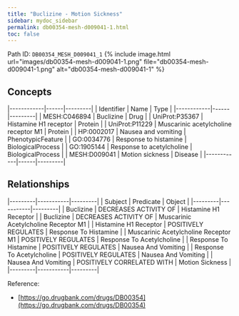 ```yaml
---
title: "Buclizine - Motion Sickness"
sidebar: mydoc_sidebar
permalink: db00354-mesh-d009041-1.html
toc: false 
---
```



Path ID: `DB00354_MESH_D009041_1`
{% include image.html url="images/db00354-mesh-d009041-1.png" file="db00354-mesh-d009041-1.png" alt="db00354-mesh-d009041-1" %}

## Concepts

|------------|------|---------|
| Identifier | Name | Type    |
|------------|------|---------|
| MESH:C046894 | Buclizine | Drug |
| UniProt:P35367 | Histamine H1 receptor | Protein |
| UniProt:P11229 | Muscarinic acetylcholine receptor M1 | Protein |
| HP:0002017 | Nausea and vomiting | PhenotypicFeature |
| GO:0034776 | Response to histamine | BiologicalProcess |
| GO:1905144 | Response to acetylcholine | BiologicalProcess |
| MESH:D009041 | Motion sickness | Disease |
|------------|------|---------|

## Relationships

|---------|-----------|---------|
| Subject | Predicate | Object  |
|---------|-----------|---------|
| Buclizine | DECREASES ACTIVITY OF | Histamine H1 Receptor |
| Buclizine | DECREASES ACTIVITY OF | Muscarinic Acetylcholine Receptor M1 |
| Histamine H1 Receptor | POSITIVELY REGULATES | Response To Histamine |
| Muscarinic Acetylcholine Receptor M1 | POSITIVELY REGULATES | Response To Acetylcholine |
| Response To Histamine | POSITIVELY REGULATES | Nausea And Vomiting |
| Response To Acetylcholine | POSITIVELY REGULATES | Nausea And Vomiting |
| Nausea And Vomiting | POSITIVELY CORRELATED WITH | Motion Sickness |
|---------|-----------|---------|

Reference: 
  - [https://go.drugbank.com/drugs/DB00354](https://go.drugbank.com/drugs/DB00354)

